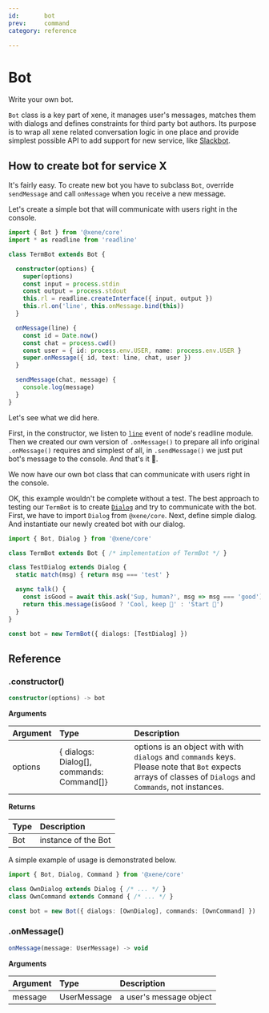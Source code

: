 ```yaml
---
id:       bot
prev:     command
category: reference

---
```


# Bot

<!--intro-->
Write your own bot.
<!--/intro-->

`Bot` class is a key part of xene, it manages user's messages, matches them with dialogs and defines constraints for third party bot authors. Its purpose is to wrap all xene related conversation logic in one place and provide simplest possible API to add support for new service, like [Slackbot](../../slack/docs/slackbot.md).

## How to create bot for service X

It's fairly easy. To create new bot you have to subclass `Bot`, override `sendMessage` and call `onMessage` when you receive a new message.

Let's create a simple bot that will communicate with users right in the console.

```ts
import { Bot } from '@xene/core'
import * as readline from 'readline'

class TermBot extends Bot {

  constructor(options) {
    super(options)
    const input = process.stdin
    const output = process.stdout
    this.rl = readline.createInterface({ input, output })
    this.rl.on('line', this.onMessage.bind(this))
  }

  onMessage(line) {
    const id = Date.now()
    const chat = process.cwd()
    const user = { id: process.env.USER, name: process.env.USER }
    super.onMessage({ id, text: line, chat, user })
  }

  sendMessage(chat, message) {
    console.log(message)
  }
}
```

Let's see what we did here.

First, in the constructor, we listen to [`line`](https://nodejs.org/api/readline.html#readline_event_line) event of node's readline module. Then we created our own version of `.onMessage()` to prepare all info original `.onMessage()` requires and simplest of all, in `.sendMessage()` we just put bot's message to the console. And that's it 🎉.

We now have our own bot class that can communicate with users right in the console.

OK, this example wouldn't be complete without a test. The best approach to testing our `TermBot` is to create [`Dialog`](dialog.md) and try to communicate with the bot. First, we have to import `Dialog` from `@xene/core`. Next, define simple dialog. And instantiate our newly created bot with our dialog.

```ts
import { Bot, Dialog } from '@xene/core'

class TermBot extends Bot { /* implementation of TermBot */ }

class TestDialog extends Dialog {
  static match(msg) { return msg === 'test' }

  async talk() {
    const isGood = await this.ask('Sup, human?', msg => msg === 'good')
    return this.message(isGood ? 'Cool, keep 🤘' : 'Start 🤘')
  }
}

const bot = new TermBot({ dialogs: [TestDialog] })
```

## Reference

### .constructor()
<!--type-->
```ts
constructor(options) -> bot
```

**Arguments**

| Argument | Type   | Description    |
|:---------|:-------|:---------------|
| options  | { dialogs: Dialog[], commands: Command[]} | options is an object with with `dialogs` and `commands` keys. Please note that `Bot` expects arrays of classes of `Dialogs` and `Commands`, not instances. |

**Returns**

| Type    | Description                                       |
|:--------|:--------------------------------------------------|
| Bot | instance of the Bot |
<!--/type-->

A simple example of usage is demonstrated below.

```ts
import { Bot, Dialog, Command } from '@xene/core'

class OwnDialog extends Dialog { /* ... */ }
class OwnCommand extends Command { /* ... */ }

const bot = new Bot({ dialogs: [OwnDialog], commands: [OwnCommand] })
```

### .onMessage()
<!--type-->
```ts
onMessage(message: UserMessage) -> void
```

**Arguments**

| Argument | Type   | Description    |
|:---------|:-------|:---------------|
| message  | UserMessage | a user's message object |
<!--/type-->
